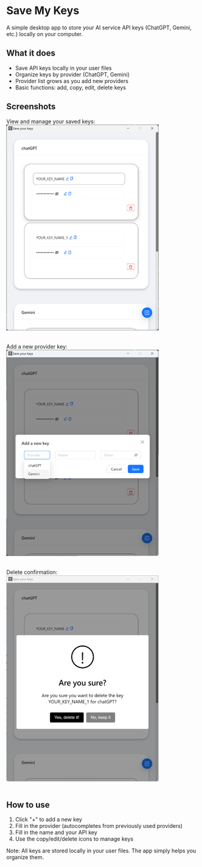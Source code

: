# Save My Keys

A simple desktop app to store your AI service API keys (ChatGPT, Gemini, etc.) locally on your computer.

## What it does

- Save API keys locally in your user files
- Organize keys by provider (ChatGPT, Gemini)
- Provider list grows as you add new providers
- Basic functions: add, copy, edit, delete keys

## Screenshots

View and manage your saved keys:<br>
<img src="images/main_interface.png" width="400" alt="Main View"><br><br>

Add a new provider key:<br>
<img src="images/add_key.png" width="400" alt="Add Key"><br><br>

Delete confirmation:<br>
<img src="images/delete_confirm.png" width="400" alt="Delete"><br><br>

## How to use

1. Click "+" to add a new key
2. Fill in the provider (autocompletes from previously used providers)
3. Fill in the name and your API key
4. Use the copy/edit/delete icons to manage keys

Note: All keys are stored locally in your user files. The app simply helps you organize them.